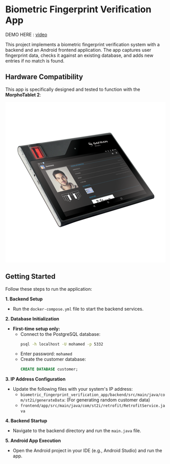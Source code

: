 # Biometric Fingerprint Verification App

DEMO HERE : [video](https://youtu.be/fYLwLMSjSjw)

This project implements a biometric fingerprint verification system with a backend and an Android frontend application. The app captures user fingerprint data, checks it against an existing database, and adds new entries if no match is found.


## Hardware Compatibility

This app is specifically designed and tested to function with the **MorphoTablet 2**:

![MorphoTablet](MorphoTablet.png)


## Getting Started

Follow these steps to run the application:

**1. Backend Setup**

- Run the `docker-compose.yml` file to start the backend services.

**2. Database Initialization**

- **First-time setup only:**
  - Connect to the PostgreSQL database:
    ```bash
    psql -h localhost -U mohamed -p 5332
    ```
  - Enter password: `mohamed`
  - Create the customer database:
    ```sql
    CREATE DATABASE customer;
    ```

**3. IP Address Configuration**

- Update the following files with your system's IP address:
  - `biometric_fingerprint_verification_app/backend/src/main/java/com/st2i/generateData`: (For generating random customer data) 
  - `frontend/app/src/main/java/com/st2i/retrofit/RetrofitService.java`

**4. Backend Startup**

- Navigate to the backend directory and run the `main.java` file.

**5. Android App Execution**

- Open the Android project in your IDE (e.g., Android Studio) and run the app.
